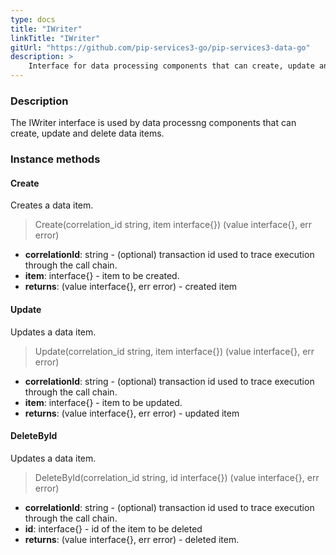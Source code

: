```yaml
---
type: docs
title: "IWriter"
linkTitle: "IWriter"
gitUrl: "https://github.com/pip-services3-go/pip-services3-data-go"
description: >
    Interface for data processing components that can create, update and delete data items.
---
```


### Description

The IWriter interface is used by data processng components that can create, update and delete data items.

### Instance methods

#### Create
Creates a data item.

> Create(correlation_id string, item interface{}) (value interface{}, err error)

- **correlationId**: string - (optional) transaction id used to trace execution through the call chain.
- **item**: interface{} - item to be created.
- **returns**: (value interface{}, err error) - created item


#### Update
Updates a data item.

> Update(correlation_id string, item interface{}) (value interface{}, err error)

- **correlationId**: string - (optional) transaction id used to trace execution through the call chain.
- **item**: interface{} - item to be updated.
- **returns**: (value interface{}, err error) - updated item


#### DeleteById
Updates a data item.

> DeleteById(correlation_id string, id interface{}) (value interface{}, err error)

- **correlationId**: string - (optional) transaction id used to trace execution through the call chain.
- **id**: interface{} - id of the item to be deleted
- **returns**: (value interface{}, err error) - deleted item.
